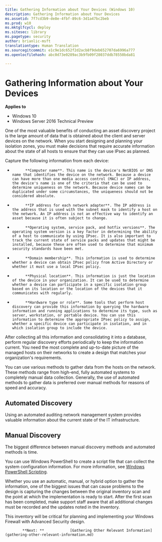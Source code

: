 ```yaml
---
title: Gathering Information about Your Devices (Windows 10)
description: Gathering Information about Your Devices
ms.assetid: 7f7cd3b9-de8e-4fbf-89c6-3d1a47bc2beb
ms.prod: w10
ms.mktglfcycl: deploy
ms.sitesec: library
ms.pagetype: security
author: brianlic-msft
translationtype: Human Translation
ms.sourcegitcommit: e1c9e1dc652f2d2acb8f9deb652707da6996a777
ms.openlocfilehash: abc0d73e0289ac3b9fb09f28037ddb78550bda81

---
```


# Gathering Information about Your Devices

**Applies to**
-   Windows 10
-   Windows Server 2016 Technical Preview

One of the most valuable benefits of conducting an asset discovery project is the large amount of data that is obtained about the client and server devices on the network. When you start designing and planning your isolation zones, you must make decisions that require accurate information about the state of all hosts to ensure that they can use IPsec as planned.

Capture the following information from each device:

-   
            **Computer name**. This name is the device's NetBIOS or DNS name that identifies the device on the network. Because a device can have more than one media access control (MAC) or IP address, the device's name is one of the criteria that can be used to determine uniqueness on the network. Because device names can be duplicated under some circumstances, the uniqueness should not be considered absolute.

-   
            **IP address for each network adapter**. The IP address is the address that is used with the subnet mask to identify a host on the network. An IP address is not an effective way to identify an asset because it is often subject to change.

-   
            **Operating system, service pack, and hotfix versions**. The operating system version is a key factor in determining the ability of a host to communicate by using IPsec. It is also important to track the current state of service packs and updates that might be installed, because these are often used to determine that minimum security standards have been met.

-   
            **Domain membership**. This information is used to determine whether a device can obtain IPsec policy from Active Directory or whether it must use a local IPsec policy.

-   
            **Physical location**. This information is just the location of the device in your organization. It can be used to determine whether a device can participate in a specific isolation group based on its location or the location of the devices that it communicates with regularly.

-   
            **Hardware type or role**. Some tools that perform host discovery can provide this information by querying the hardware information and running applications to determine its type, such as server, workstation, or portable device. You can use this information to determine the appropriate IPsec policy to assign, whether a specific device can participate in isolation, and in which isolation group to include the device.

After collecting all this information and consolidating it into a database, perform regular discovery efforts periodically to keep the information current. You need the most complete and up-to-date picture of the managed hosts on their networks to create a design that matches your organization's requirements.

You can use various methods to gather data from the hosts on the network. These methods range from high-end, fully automated systems to completely manual data collection. Generally, the use of automated methods to gather data is preferred over manual methods for reasons of speed and accuracy.

## Automated Discovery

Using an automated auditing network management system provides valuable information about the current state of the IT infrastructure.


## Manual Discovery


The biggest difference between manual discovery methods and automated methods is time.

You can use Windows PowerShell to create a script file that can collect the system configuration information. For more information, see [Windows PowerShell Scripting](http://go.microsoft.com/fwlink/?linkid=110413).

Whether you use an automatic, manual, or hybrid option to gather the information, one of the biggest issues that can cause problems to the design is capturing the changes between the original inventory scan and the point at which the implementation is ready to start. After the first scan has been completed, make support staff aware that all additional changes must be recorded and the updates noted in the inventory.

This inventory will be critical for planning and implementing your Windows Firewall with Advanced Security design.


            **Next: **            [Gathering Other Relevant Information](gathering-other-relevant-information.md)
          



<!--HONumber=Jun16_HO4-->


